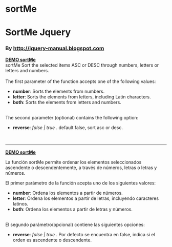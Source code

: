 sortMe
======

 <h1>SortMe Jquery</h1>
 <h3>By <a href="http://jquery-manual.blogspot.com" target="_blank">http://jquery-manual.blogspot.com</a></h3>
 
<strong><a href="http://jquery-manual.blogspot.com/2013/11/sortme-how-to-sort-elements-with-jquery.html" target="_blank">DEMO sortMe</a></strong> 
<br />sortMe Sort the selected items ASC or DESC through numbers, letters or letters and numbers.<br />
<br />
The first parameter of the function accepts one of the following values:
<br />
<ul>
<li><b>number</b>: Sorts the elements from numbers.</li>
<li><b>letter</b>: Sorts the elements from letters, including Latin characters.</li>
<li><b>both</b>: Sorts the elements from letters and numbers.</li>
</ul>
<br />
The second parameter (optional) contains the following option:
<br />
<ul>
<li><b>reverse</b>: <i>false | true</i> . default false, sort asc or desc.</li>
</ul>
<br />
 
<hr />

<strong><a href="http://jquery-manual.blogspot.com.es/2013/11/sortme-ordenar-elementos-con-jquery.html" target="_blank">DEMO sortMe</a></strong>
<p>La función sortMe permite ordenar los elementos seleccionados ascendente o descendentemente, a través de números, letras o letras y números.</p>
<p>
El primer parámetro de la función acepta uno de los siguientes valores:
<ul>
<li><strong>number</strong>: Ordena los elementos a partir de números.</li>
<li><strong>letter</strong>: Ordena los elementos a partir de letras, incluyendo caracteres latinos.</li>
<li><strong>both</strong>: Ordena los elementos a partir de letras y números.</li>
</ul>
<br />
El segundo parámetro(opcional) contiene las siguientes opciones:
<ul>
<li><strong>reverse</strong>: <i>false | true</i> . Por defecto se encuentra en false, indica si el orden es ascendente o descendente.</li>
</ul>
</p>


